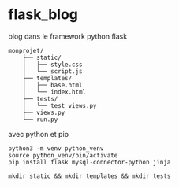 # flask_blog
blog dans le framework python flask

    monprojet/
        ├── static/
        │   ├── style.css
        │   └── script.js
        ├── templates/
        │   ├── base.html
        │   └── index.html
        ├── tests/
        │   └── test_views.py
        ├── views.py
        └── run.py
        
        
avec python et pip
        
    python3 -m venv python_venv
    source python_venv/bin/activate
    pip install flask mysql-connector-python jinja
       
    mkdir static && mkdir templates && mkdir tests
